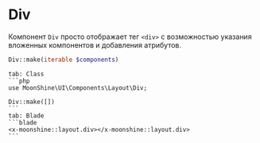 # Div

Компонент `Div` просто отображает тег `<div>` с возможностью указания вложенных компонентов и добавления атрибутов.

```php
Div::make(iterable $components)
```

~~~tabs
tab: Class
```php
use MoonShine\UI\Components\Layout\Div;

Div::make([])
```
tab: Blade
```blade
<x-moonshine::layout.div></x-moonshine::layout.div>
```
~~~
